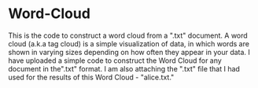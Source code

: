# Word-Cloud
This is the code to construct a word cloud from a ".txt" document.
A word cloud (a.k.a tag cloud) is a simple visualization of data, in which words are shown in varying sizes depending on how often they appear in your data. I have uploaded a simple code to construct the Word Cloud for any document in the".txt" format. I am also attaching the ".txt" file that I had used for the results of this Word Cloud - "alice.txt."
